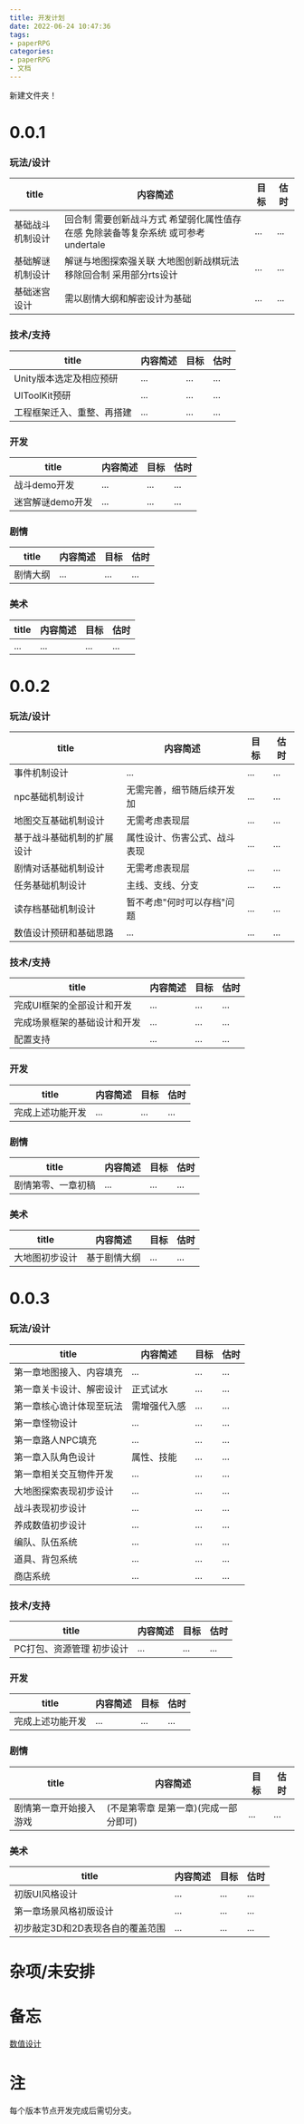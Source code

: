 ```yaml
---
title: 开发计划
date: 2022-06-24 10:47:36
tags:
- paperRPG
categories: 
- paperRPG
- 文档
---
```


新建文件夹！

<!--more-->

# 0.0.1

### 玩法/设计

| title | 内容简述 | 目标 | 估时
| - | - | - | - |
| 基础战斗机制设计 | 回合制 需要创新战斗方式 希望弱化属性值存在感 免除装备等复杂系统 或可参考undertale | ... | ... |
| 基础解谜机制设计 | 解谜与地图探索强关联  大地图创新战棋玩法 移除回合制 采用部分rts设计 | ... | ... |
| 基础迷宫设计 | 需以剧情大纲和解密设计为基础 | ... | ... |

### 技术/支持

| title | 内容简述 | 目标 | 估时
| - | - | - | - |
| Unity版本选定及相应预研 | ... | ... | ... |
| UIToolKit预研 | ... | ... | ... |
| 工程框架迁入、重整、再搭建 | ... | ... | ... |

### 开发

| title | 内容简述 | 目标 | 估时
| - | - | - | - |
| 战斗demo开发 | ... | ... | ... |
| 迷宫解谜demo开发 | ... | ... | ... |

### 剧情

| title | 内容简述 | 目标 | 估时
| - | - | - | - |
| 剧情大纲 | ... | ... | ... |

### 美术

| title | 内容简述 | 目标 | 估时
| - | - | - | - |
| ... | ... | ... | ... |

# 0.0.2

### 玩法/设计

| title | 内容简述 | 目标 | 估时
| - | - | - | - |
| 事件机制设计 | ... | ... | ... |
| npc基础机制设计 | 无需完善，细节随后续开发加 | ... | ... |
| 地图交互基础机制设计 | 无需考虑表现层 | ... | ... |
| 基于战斗基础机制的扩展设计 | 属性设计、伤害公式、战斗表现 | ... | ... |
| 剧情对话基础机制设计 | 无需考虑表现层 | ... | ... |
| 任务基础机制设计 | 主线、支线、分支 | ... | ... |
| 读存档基础机制设计 | 暂不考虑"何时可以存档"问题 | ... | ... |
| 数值设计预研和基础思路 | ... | ... | ... |

### 技术/支持

| title | 内容简述 | 目标 | 估时
| - | - | - | - |
| 完成UI框架的全部设计和开发 | ... | ... | ... |
| 完成场景框架的基础设计和开发 | ... | ... | ... |
| 配置支持 | ... | ... | ... |

### 开发

| title | 内容简述 | 目标 | 估时
| - | - | - | - |
| 完成上述功能开发 | ... | ... | ... |

### 剧情

| title | 内容简述 | 目标 | 估时
| - | - | - | - |
| 剧情第零、一章初稿 | ... | ... | ... |

### 美术

| title | 内容简述 | 目标 | 估时
| - | - | - | - |
| 大地图初步设计 | 基于剧情大纲 | ... | ... | 

# 0.0.3

### 玩法/设计

| title | 内容简述 | 目标 | 估时
| - | - | - | - |
| 第一章地图接入、内容填充 | ... | ... | ... |
| 第一章关卡设计、解密设计 | 正式试水 | ... | ... |
| 第一章核心诡计体现至玩法 | 需增强代入感 | ... | ... |
| 第一章怪物设计 | ... | ... | ... |
| 第一章路人NPC填充 | ... | ... | ... |
| 第一章入队角色设计 | 属性、技能 | ... | ... |
| 第一章相关交互物件开发 | ... | ... | ... |
| 大地图探索表现初步设计 | ... | ... | ... |
| 战斗表现初步设计 | ... | ... | ... |
| 养成数值初步设计 | ... | ... | ... |
| 编队、队伍系统 | ... | ... | ... |
| 道具、背包系统 | ... | ... | ... |
| 商店系统 | ... | ... | ... |

### 技术/支持

| title | 内容简述 | 目标 | 估时
| - | - | - | - |
| PC打包、资源管理 初步设计 | ... | ... | ... |

### 开发

| title | 内容简述 | 目标 | 估时
| - | - | - | - |
| 完成上述功能开发 | ... | ... | ... |

### 剧情

| title | 内容简述 | 目标 | 估时
| - | - | - | - |
| 剧情第一章开始接入游戏 | (不是第零章 是第一章)(完成一部分即可) | ... | ... |

### 美术

| title | 内容简述 | 目标 | 估时
| - | - | - | - |
| 初版UI风格设计 | ... | ... | ... | 
| 第一章场景风格初版设计 | ... | ... | ... | 
| 初步敲定3D和2D表现各自的覆盖范围 | ... | ... | ... | 


# 杂项/未安排


# 备忘
[数值设计](https://www.yuque.com/books/share/95341437-41be-4ab3-84cc-e5111f73190c?#)

# 注

每个版本节点开发完成后需切分支。